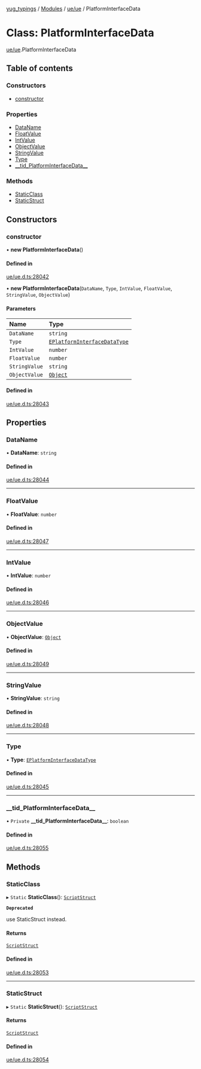 [yug_typings](../README.md) / [Modules](../modules.md) / [ue/ue](../modules/ue_ue.md) / PlatformInterfaceData

# Class: PlatformInterfaceData

[ue/ue](../modules/ue_ue.md).PlatformInterfaceData

## Table of contents

### Constructors

- [constructor](ue_ue.PlatformInterfaceData.md#constructor)

### Properties

- [DataName](ue_ue.PlatformInterfaceData.md#dataname)
- [FloatValue](ue_ue.PlatformInterfaceData.md#floatvalue)
- [IntValue](ue_ue.PlatformInterfaceData.md#intvalue)
- [ObjectValue](ue_ue.PlatformInterfaceData.md#objectvalue)
- [StringValue](ue_ue.PlatformInterfaceData.md#stringvalue)
- [Type](ue_ue.PlatformInterfaceData.md#type)
- [\_\_tid\_PlatformInterfaceData\_\_](ue_ue.PlatformInterfaceData.md#__tid_platforminterfacedata__)

### Methods

- [StaticClass](ue_ue.PlatformInterfaceData.md#staticclass)
- [StaticStruct](ue_ue.PlatformInterfaceData.md#staticstruct)

## Constructors

### constructor

• **new PlatformInterfaceData**()

#### Defined in

[ue/ue.d.ts:28042](https://github.com/YugMetaverse/yug_typings/blob/25cad34/ue/ue.d.ts#L28042)

• **new PlatformInterfaceData**(`DataName`, `Type`, `IntValue`, `FloatValue`, `StringValue`, `ObjectValue`)

#### Parameters

| Name | Type |
| :------ | :------ |
| `DataName` | `string` |
| `Type` | [`EPlatformInterfaceDataType`](../enums/ue_ue.EPlatformInterfaceDataType.md) |
| `IntValue` | `number` |
| `FloatValue` | `number` |
| `StringValue` | `string` |
| `ObjectValue` | [`Object`](ue_ue.Object.md) |

#### Defined in

[ue/ue.d.ts:28043](https://github.com/YugMetaverse/yug_typings/blob/25cad34/ue/ue.d.ts#L28043)

## Properties

### DataName

• **DataName**: `string`

#### Defined in

[ue/ue.d.ts:28044](https://github.com/YugMetaverse/yug_typings/blob/25cad34/ue/ue.d.ts#L28044)

___

### FloatValue

• **FloatValue**: `number`

#### Defined in

[ue/ue.d.ts:28047](https://github.com/YugMetaverse/yug_typings/blob/25cad34/ue/ue.d.ts#L28047)

___

### IntValue

• **IntValue**: `number`

#### Defined in

[ue/ue.d.ts:28046](https://github.com/YugMetaverse/yug_typings/blob/25cad34/ue/ue.d.ts#L28046)

___

### ObjectValue

• **ObjectValue**: [`Object`](ue_ue.Object.md)

#### Defined in

[ue/ue.d.ts:28049](https://github.com/YugMetaverse/yug_typings/blob/25cad34/ue/ue.d.ts#L28049)

___

### StringValue

• **StringValue**: `string`

#### Defined in

[ue/ue.d.ts:28048](https://github.com/YugMetaverse/yug_typings/blob/25cad34/ue/ue.d.ts#L28048)

___

### Type

• **Type**: [`EPlatformInterfaceDataType`](../enums/ue_ue.EPlatformInterfaceDataType.md)

#### Defined in

[ue/ue.d.ts:28045](https://github.com/YugMetaverse/yug_typings/blob/25cad34/ue/ue.d.ts#L28045)

___

### \_\_tid\_PlatformInterfaceData\_\_

• `Private` **\_\_tid\_PlatformInterfaceData\_\_**: `boolean`

#### Defined in

[ue/ue.d.ts:28055](https://github.com/YugMetaverse/yug_typings/blob/25cad34/ue/ue.d.ts#L28055)

## Methods

### StaticClass

▸ `Static` **StaticClass**(): [`ScriptStruct`](ue_ue.ScriptStruct.md)

**`Deprecated`**

use StaticStruct instead.

#### Returns

[`ScriptStruct`](ue_ue.ScriptStruct.md)

#### Defined in

[ue/ue.d.ts:28053](https://github.com/YugMetaverse/yug_typings/blob/25cad34/ue/ue.d.ts#L28053)

___

### StaticStruct

▸ `Static` **StaticStruct**(): [`ScriptStruct`](ue_ue.ScriptStruct.md)

#### Returns

[`ScriptStruct`](ue_ue.ScriptStruct.md)

#### Defined in

[ue/ue.d.ts:28054](https://github.com/YugMetaverse/yug_typings/blob/25cad34/ue/ue.d.ts#L28054)
